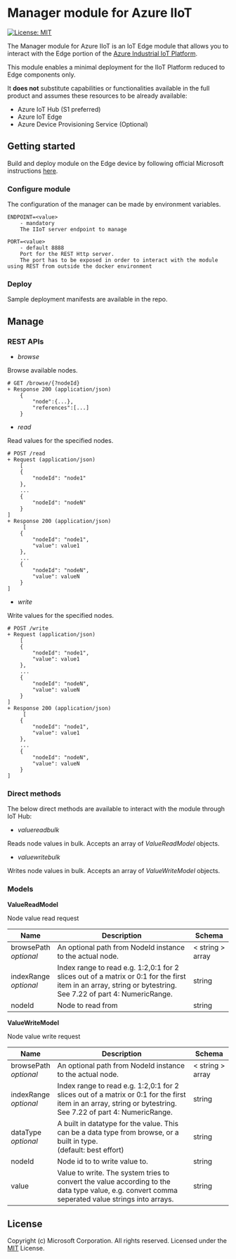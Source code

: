 # Manager module for Azure IIoT

[![License: MIT](https://img.shields.io/badge/License-MIT-yellow.svg)](https://opensource.org/licenses/MIT)

The Manager module for Azure IIoT is an IoT Edge module that allows you to interact with the Edge portion of the [Azure Industrial IoT Platform](https://github.com/Azure/Industrial-IoT/).

This module enables a minimal deployment for the IIoT Platform reduced to Edge components only.

It **does not** substitute capabilities or functionalities available in the full product and assumes these resources to be already available:

- Azure IoT Hub (S1 preferred)
- Azure IoT Edge
- Azure Device Provisioning Service (Optional)

## Getting started

Build and deploy module on the Edge device by following official Microsoft instructions [here](https://docs.microsoft.com/en-us/azure/iot-edge/how-to-vs-code-develop-module?view=iotedge-2020-11).

### Configure module

The configuration of the manager can be made by environment variables.

```
ENDPOINT=<value>
    - mandatory
    The IIoT server endpoint to manage

PORT=<value>
    - default 8888
    Port for the REST Http server.
    The port has to be exposed in order to interact with the module using REST from outside the docker environment
```

### Deploy
Sample deployment manifests are available in the repo.
## Manage
### REST APIs

- _browse_

Browse available nodes.

```apib
# GET /browse/{?nodeId}
+ Response 200 (application/json)
    {
        "node":{...},
        "references":[...]
    }

```

- _read_

Read values for the specified nodes.

```apib
# POST /read
+ Request (application/json)
    [
    {
        "nodeId": "node1"
    },
    ...
    {
        "nodeId": "nodeN"
    }
]
+ Response 200 (application/json)
     [
    {
        "nodeId": "node1",
        "value": value1
    },
    ...
    {
        "nodeId": "nodeN",
        "value": valueN
    }
]

```

- _write_

Write values for the specified nodes.

```apib
# POST /write
+ Request (application/json)
    [
    {
        "nodeId": "node1",
        "value": value1
    },
    ...
    {
        "nodeId": "nodeN",
        "value": valueN
    }
]
+ Response 200 (application/json)
     [
    {
        "nodeId": "node1",
        "value": value1
    },
    ...
    {
        "nodeId": "nodeN",
        "value": valueN
    }
]

```

### Direct methods

The below direct methods are available to interact with the module through IoT Hub:

- _valuereadbulk_

Reads node values in bulk. Accepts an array of _ValueReadModel_ objects.

- _valuewritebulk_

Writes node values in bulk. Accepts an array of _ValueWriteModel_ objects.

### Models

**ValueReadModel**

Node value read request

| Name                      | Description                                                                                                                                                  | Schema           |
| ------------------------- | ------------------------------------------------------------------------------------------------------------------------------------------------------------ | ---------------- |
| browsePath<br/>_optional_ | An optional path from NodeId instance to the actual node.                                                                                                    | < string > array |
| indexRange<br/>_optional_ | Index range to read e.g. 1:2,0:1 for 2 slices out of a matrix or 0:1 for the first item in an array, string or bytestring. See 7.22 of part 4: NumericRange. | string           |
| nodeId                    | Node to read from                                                                                                                                            | string           |

**ValueWriteModel**

Node value write request

| Name                      | Description                                                                                                                                                  | Schema           |
| ------------------------- | ------------------------------------------------------------------------------------------------------------------------------------------------------------ | ---------------- |
| browsePath<br/>_optional_ | An optional path from NodeId instance to the actual node.                                                                                                    | < string > array |
| indexRange<br/>_optional_ | Index range to read e.g. 1:2,0:1 for 2 slices out of a matrix or 0:1 for the first item in an array, string or bytestring. See 7.22 of part 4: NumericRange. | string           |
| dataType<br/>_optional_   | A built in datatype for the value. This can be a data type from browse, or a built in type. <br/>(default: best effort)                                      | string           |
| nodeId                    | Node id to to write value to.                                                                                                                                | string           |
| value                     | Value to write. The system tries to convert the value according to the data type value, e.g. convert comma seperated value strings into arrays.              | string           |

## License

Copyright (c) Microsoft Corporation. All rights reserved. Licensed under the [MIT](LICENSE) License.
